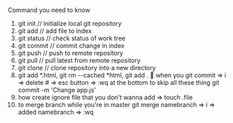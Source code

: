 Command you need to know
1. git init // initialize local git repository
2. git add <file> // add file to index
3. git status // check status of work tree
4. git commit // commit change in index
5. git push // push to remote repository
6. git pull // pull latest from remote repository
7. git clone // clone repository into a new directory
8. git add *.html, git rm --cached *html, git add .
🌈 when you git commit => i => delete # => esc button => :wq at the bottom 
   to skip all these thing git commit -m 'Change app.js'
9. how create ignore file that you don't wanna add => touch .file
10. to merge branch
    while you're in master 
        git merge namebranch
        => i =>  added namebranch => :wq